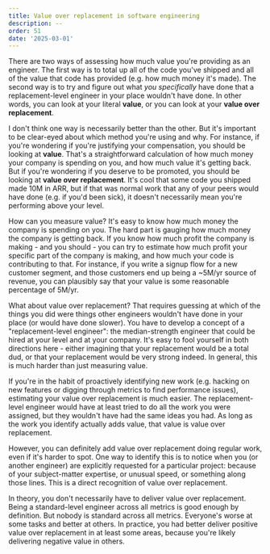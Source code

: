 ```yaml
---
title: Value over replacement in software engineering
description: --
order: 51
date: '2025-03-01'
---
```


There are two ways of assessing how much value you're providing as an engineer. The first way is to total up all of the code you've shipped and all of the value that code has provided (e.g. how much money it's made). The second way is to try and figure out what _you specifically_ have done that a replacement-level engineer in your place wouldn't have done. In other words, you can look at your literal **value**, or you can look at your **value over replacement**.

I don't think one way is necessarily better than the other. But it's important to be clear-eyed about which method you're using and why. For instance, if you're wondering if you're justifying your compensation, you should be looking at **value**. That's a straightforward calculation of how much money your company is spending on you, and how much value it's getting back. But if you're wondering if you deserve to be promoted, you should be looking at **value over replacement**. It's cool that some code you shipped made 10M in ARR, but if that was normal work that any of your peers would have done (e.g. if you'd been sick), it doesn't necessarily mean you're performing above your level.

How can you measure value? It's easy to know how much money the company is spending on you. The hard part is gauging how much money the company is getting back. If you know how much profit the company is making - and you should - you can try to estimate how much profit your specific part of the company is making, and how much your code is contributing to that. For instance, if you write a signup flow for a new customer segment, and those customers end up being a ~5M/yr source of revenue, you can plausibly say that your value is some reasonable percentage of 5M/yr.

What about value over replacement? That requires guessing at which of the things you did were things other engineers wouldn't have done in your place (or would have done slower). You have to develop a concept of a "replacement-level engineer": the median-strength engineer that could be hired at your level and at your company. It's easy to fool yourself in both directions here - either imagining that your replacement would be a total dud, or that your replacement would be very strong indeed. In general, this is much harder than just measuring value.

If you're in the habit of proactively identifying new work (e.g. hacking on new features or digging through metrics to find performance issues), estimating your value over replacement is much easier. The replacement-level engineer would have at least tried to do all the work you were assigned, but they wouldn't have had the same ideas you had. As long as the work you identify actually adds value, that value is value over replacement.

However, you can definitely add value over replacement doing regular work, even if it's harder to spot. One way to identify this is to notice when you (or another engineer) are explicitly requested for a particular project: because of your subject-matter expertise, or unusual speed, or something along those lines. This is a direct recognition of value over replacement.

In theory, you don't necessarily have to deliver value over replacement. Being a standard-level engineer across all metrics is good enough by definition. But nobody is standard across all metrics. Everyone's worse at some tasks and better at others. In practice, you had better deliver positive value over replacement in at least some areas, because you're likely delivering negative value in others.